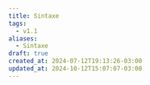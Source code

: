 ```yaml
---
title: Sintaxe
tags:
  - v1.1
aliases:
  - Sintaxe
draft: true
created_at: 2024-07-12T19:13:26-03:00
updated_at: 2024-10-12T15:07:07-03:00
---
```

